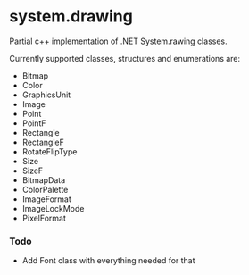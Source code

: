 # system.drawing

Partial c++ implementation of .NET System.rawing classes.

Currently supported classes, structures and enumerations are:

- Bitmap
- Color
- GraphicsUnit
- Image
- Point
- PointF
- Rectangle
- RectangleF
- RotateFlipType
- Size
- SizeF
- BitmapData
- ColorPalette
- ImageFormat
- ImageLockMode
- PixelFormat

### Todo

- Add Font class with everything needed for that
